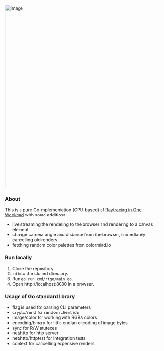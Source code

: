 <img width="604" alt="image" src="https://user-images.githubusercontent.com/2004131/165345254-7ea83893-440c-475d-b884-53d7169cefaa.png">

### About

This is a pure Go implementation (CPU-based) of [Raytracing in One Weekend](https://raytracing.github.io) with some additions:

- live streaming the rendering to the browser and rendering to a canvas element
- change camera angle and distance from the browser, immediately cancelling old renders
- fetching random color palettes from colormind.io

### Run locally

1. Clone the repository.
2. `cd` into the cloned directory.
3. Run `go run cmd/rtgo/main.go`.
4. Open http://localhost:8080 in a browser.

### Usage of Go standard library

- flag is used for parsing CLI parameters
- crypto/rand for random client ids
- image/color for working with RGBA colors
- encoding/binary for little endian encoding of image bytes
- sync for R/W mutexes
- net/http for http server
- net/http/httptest for integration tests
- context for cancelling expensive renders
